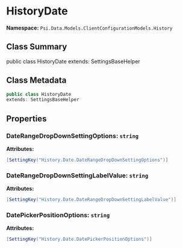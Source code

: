 # HistoryDate

**Namespace:** `Psi.Data.Models.ClientConfigurationModels.History`

## Class Summary

public class HistoryDate
extends: SettingsBaseHelper

## Class Metadata

```typescript
public class HistoryDate
extends: SettingsBaseHelper
```

## Properties

### DateRangeDropDownSettingOptions: `string`

**Attributes:**
```csharp
[SettingKey("History.Date.DateRangeDropDownSettingOptions")]
```

### DateRangeDropDownSettingLabelValue: `string`

**Attributes:**
```csharp
[SettingKey("History.Date.DateRangeDropDownSettingLabelValue")]
```

### DatePickerPositionOptions: `string`

**Attributes:**
```csharp
[SettingKey("History.Date.DatePickerPositionOptions")]
```

